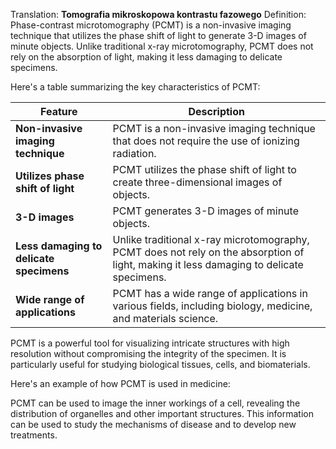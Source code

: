Translation: **Tomografia mikroskopowa kontrastu fazowego**
Definition:
Phase-contrast microtomography (PCMT) is a non-invasive imaging technique that utilizes the phase shift of light to generate 3-D images of minute objects. Unlike traditional x-ray microtomography, PCMT does not rely on the absorption of light, making it less damaging to delicate specimens.

Here's a table summarizing the key characteristics of PCMT:

|Feature|Description|
|---|---|
|**Non-invasive imaging technique**|PCMT is a non-invasive imaging technique that does not require the use of ionizing radiation.|
|**Utilizes phase shift of light**|PCMT utilizes the phase shift of light to create three-dimensional images of objects.|
|**3-D images**|PCMT generates 3-D images of minute objects.|
|**Less damaging to delicate specimens**|Unlike traditional x-ray microtomography, PCMT does not rely on the absorption of light, making it less damaging to delicate specimens.|
|**Wide range of applications**|PCMT has a wide range of applications in various fields, including biology, medicine, and materials science.|

PCMT is a powerful tool for visualizing intricate structures with high resolution without compromising the integrity of the specimen. It is particularly useful for studying biological tissues, cells, and biomaterials.

Here's an example of how PCMT is used in medicine:

PCMT can be used to image the inner workings of a cell, revealing the distribution of organelles and other important structures. This information can be used to study the mechanisms of disease and to develop new treatments.
